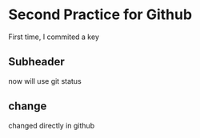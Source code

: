 # Second Practice for Github

First time, I commited a key

## Subheader

now will use git status

## change
changed directly in github
